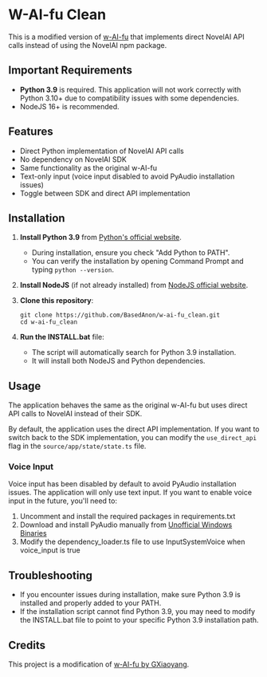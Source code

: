 # W-AI-fu Clean

This is a modified version of [w-AI-fu](https://github.com/GXiaoyang/w-AI-fu_v2) that implements direct NovelAI API calls instead of using the NovelAI npm package.

## Important Requirements

- **Python 3.9** is required. This application will not work correctly with Python 3.10+ due to compatibility issues with some dependencies.
- NodeJS 16+ is recommended.

## Features

- Direct Python implementation of NovelAI API calls
- No dependency on NovelAI SDK
- Same functionality as the original w-AI-fu
- Text-only input (voice input disabled to avoid PyAudio installation issues)
- Toggle between SDK and direct API implementation

## Installation

1. **Install Python 3.9** from [Python's official website](https://www.python.org/downloads/release/python-3913/).
   - During installation, ensure you check "Add Python to PATH".
   - You can verify the installation by opening Command Prompt and typing `python --version`.

2. **Install NodeJS** (if not already installed) from [NodeJS official website](https://nodejs.org/).

3. **Clone this repository**:
   ```
   git clone https://github.com/BasedAnon/w-ai-fu_clean.git
   cd w-ai-fu_clean
   ```

4. **Run the INSTALL.bat** file:
   - The script will automatically search for Python 3.9 installation.
   - It will install both NodeJS and Python dependencies.

## Usage

The application behaves the same as the original w-AI-fu but uses direct API calls to NovelAI instead of their SDK.

By default, the application uses the direct API implementation. If you want to switch back to the SDK implementation, you can modify the `use_direct_api` flag in the `source/app/state/state.ts` file.

### Voice Input

Voice input has been disabled by default to avoid PyAudio installation issues. The application will only use text input. If you want to enable voice input in the future, you'll need to:

1. Uncomment and install the required packages in requirements.txt
2. Download and install PyAudio manually from [Unofficial Windows Binaries](https://www.lfd.uci.edu/~gohlke/pythonlibs/#pyaudio)
3. Modify the dependency_loader.ts file to use InputSystemVoice when voice_input is true

## Troubleshooting

- If you encounter issues during installation, make sure Python 3.9 is installed and properly added to your PATH.
- If the installation script cannot find Python 3.9, you may need to modify the INSTALL.bat file to point to your specific Python 3.9 installation path.

## Credits

This project is a modification of [w-AI-fu by GXiaoyang](https://github.com/GXiaoyang/w-AI-fu_v2).
